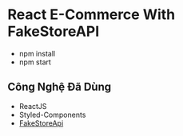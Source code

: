 # React E-Commerce With FakeStoreAPI
- npm install
- npm start
## Công Nghệ Đã Dùng
- ReactJS
- Styled-Components
- [FakeStoreApi](https://fakestoreapi.com/)




